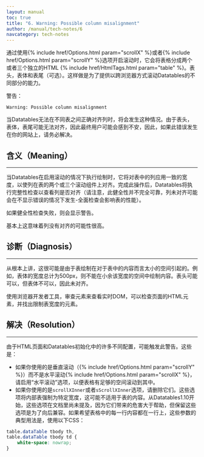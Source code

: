 ```yaml
---
layout: manual
toc: true
title: "6. Warning: Possible column misalignment"
author: /manual/tech-notes/6
navcategory: tech-notes
---
```



通过使用{% include href/Options.html param="scrollX" %}或者{% include href/Options.html param="scrollY" %}选项开启滚动时，它会将表格分成两个或者三个独立的HTML {% include href/HtmlTags.html param="table" %}。表头，表体和表尾（可选）。这样做是为了提供以跨浏览器方式滚动Datatables的不同部分的能力。

警告：

```
Warning: Possible column misalignment
```

当Datatables无法在不同表之间正确对齐列时，将会发生这种情况。由于表头，表体，表尾可能无法对齐，因此最终用户可能会感到不安，因此，如果此错误发生在你的网站上，请务必解决。


## 含义（Meaning）
---


当Datatables在启用滚动的情况下执行绘制时，它将对表中的列应用一致的宽度，以使列在表的两个或三个滚动组件上对齐。完成此操作后，Datatables将执行完整性检查以查看列是否对齐（请注意，此健全性并不完全可靠，列未对齐可能会在不显示错误的情况下发生-全面检查会影响表的性能）。

如果健全性检查失败，则会显示警告。

基本上这意味着列没有对齐的可能性很高。



## 诊断（Diagnosis）
---
从根本上讲，这很可能是由于表绘制在对于表中的内容而言太小的空间引起的。例如，表体的宽度总计为500px，则不能在小余该宽度的空间中绘制内容。表头可能可以，但表体不可以，因此未对齐。


使用浏览器开发者工具，审查元素来查看实时DOM，可以检查页面的HTML元素，并找出限制表宽度的元素。


## 解决（Resolution）
---

由于HTML页面和Datatables初始化中的许多不同配置，可能触发此警告。这些是：

- 如果你使用的是垂直滚动（{% include href/Options.html param="scrollY" %}）而不是水平滚动{% include href/Options.html param="scrollX" %}，请启用“水平滚动”选项，以便表格有足够的空间滚动到其中。
- 如果你使用的是`scrollXInner`或者`sScrollXInner`选项，请删除它们。这些选项将内部表强制为特定宽度，这可能不适用于表的内容。从Datatables1.10开始，这些选项在文档里尚未提及，因为它们带来的危害大于帮助，但保留这些选项是为了向后兼容。如果希望表格中的每一行内容都在一行上，这些参数的典型用法是，使用以下CSS：

```css
table.dataTable tbody th,
table.dataTable tbody td {
    white-space: nowrap;
}
```